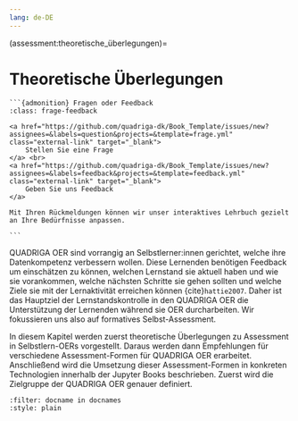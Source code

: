 ```yaml
---
lang: de-DE
---
```


(assessment:theoretische_überlegungen)=
# Theoretische Überlegungen
````{margin}
```{admonition} Fragen oder Feedback
:class: frage-feedback

<a href="https://github.com/quadriga-dk/Book_Template/issues/new?assignees=&labels=question&projects=&template=frage.yml" class="external-link" target="_blank">
    Stellen Sie eine Frage
</a> <br>
<a href="https://github.com/quadriga-dk/Book_Template/issues/new?assignees=&labels=feedback&projects=&template=feedback.yml" class="external-link" target="_blank">
    Geben Sie uns Feedback
</a>

Mit Ihren Rückmeldungen können wir unser interaktives Lehrbuch gezielt an Ihre Bedürfnisse anpassen.

```
````


QUADRIGA OER sind vorrangig an Selbstlerner:innen gerichtet, welche ihre
Datenkompetenz verbessern wollen. Diese Lernenden benötigen Feedback um
einschätzen zu können, welchen Lernstand sie aktuell haben und wie sie
vorankommen, welche nächsten Schritte sie gehen sollten und welche Ziele sie
mit der Lernaktivität erreichen können {cite}`hattie2007`. Daher ist das
Hauptziel der Lernstandskontrolle in den QUADRIGA OER die Unterstützung der
Lernenden während sie OER durcharbeiten. Wir fokussieren uns also auf
formatives Selbst-Assessment.

In diesem Kapitel werden zuerst theoretische Überlegungen zu Assessment in
Selbstlern-OERs vorgestellt. Daraus werden dann Empfehlungen für verschiedene
Assessment-Formen für QUADRIGA OER erarbeitet. Anschließend wird die Umsetzung
dieser Assessment-Formen in konkreten Technologien innerhalb der Jupyter Books
beschrieben. Zuerst wird die Zielgruppe der QUADRIGA OER genauer definiert.

```{bibliography}
:filter: docname in docnames
:style: plain
```
